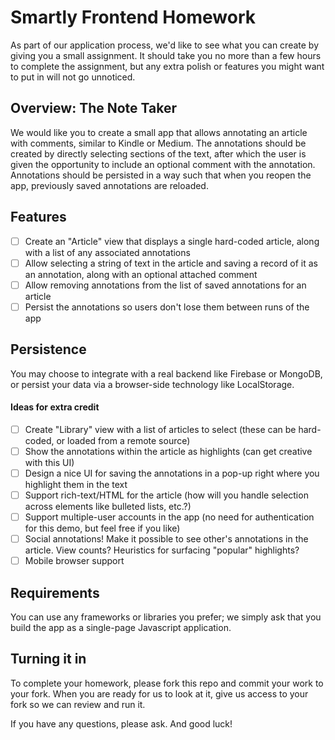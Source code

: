 # Smartly Frontend Homework

As part of our application process, we'd like to see what you can create by giving you a small assignment. It should take you no more than a few hours to complete the assignment, but any extra polish or features you might want to put in will not go unnoticed.

## Overview: The Note Taker

We would like you to create a small app that allows annotating an article with comments, similar to Kindle or Medium. The annotations should be created by directly selecting sections of the text, after which the user is given the opportunity to include an optional comment with the annotation. Annotations should be persisted in a way such that when you reopen the app, previously saved annotations are reloaded.

## Features

 - [ ] Create an "Article" view that displays a single hard-coded article, along with a list of any associated annotations
 - [ ] Allow selecting a string of text in the article and saving a record of it as an annotation, along with an optional attached comment
 - [ ] Allow removing annotations from the list of saved annotations for an article
 - [ ] Persist the annotations so users don't lose them between runs of the app

## Persistence

You may choose to integrate with a real backend like Firebase or MongoDB, or persist your data via a browser-side technology like LocalStorage.

#### Ideas for extra credit

 - [ ] Create "Library" view with a list of articles to select (these can be hard-coded, or loaded from a remote source)
 - [ ] Show the annotations within the article as highlights (can get creative with this UI)
 - [ ] Design a nice UI for saving the annotations in a pop-up right where you highlight them in the text 
 - [ ] Support rich-text/HTML for the article (how will you handle selection across elements like bulleted lists, etc.?)
 - [ ] Support multiple-user accounts in the app (no need for authentication for this demo, but feel free if you like)
 - [ ] Social annotations! Make it possible to see other's annotations in the article. View counts? Heuristics for surfacing "popular" highlights?
 - [ ] Mobile browser support

## Requirements

You can use any frameworks or libraries you prefer; we simply ask that you build the app as a single-page Javascript application.

## Turning it in

To complete your homework, please fork this repo and commit your work to your fork. When you are ready for us to look at it, give us access to your fork so we can review and run it.

If you have any questions, please ask. And good luck!